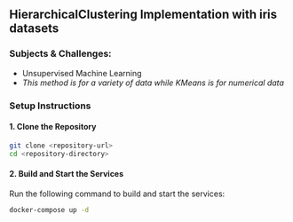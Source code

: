 ## HierarchicalClustering Implementation with iris datasets


### Subjects & Challenges:
- Unsupervised Machine Learning
- *This method is for a variety of data while KMeans is for numerical data*

### Setup Instructions

#### 1. Clone the Repository

```bash
git clone <repository-url>
cd <repository-directory>
```

#### 2. Build and Start the Services

Run the following command to build and start the services:

```bash
docker-compose up -d
```
